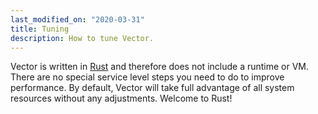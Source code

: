 ```yaml
---
last_modified_on: "2020-03-31"
title: Tuning
description: How to tune Vector.
---
```


Vector is written in [Rust][urls.rust] and therefore does not include a runtime
or VM. There are no special service level steps you need to do to improve
performance. By default, Vector will take full advantage of all system
resources without any adjustments. Welcome to Rust!


[urls.rust]: https://www.rust-lang.org/

